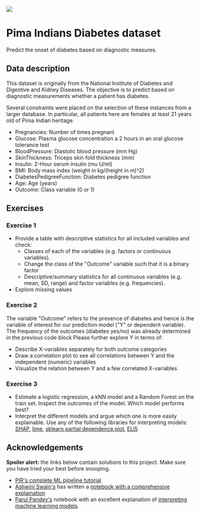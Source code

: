 ![](https://github.com/jads-nl/discover-projects/blob/main/pima-indians-diabetes/women-Pima-shinny-game-field-hockey.jpg)
# Pima Indians Diabetes dataset

Predict the onset of diabetes based on diagnostic measures.

## Data description
This dataset is originally from the National Institute of Diabetes and Digestive and Kidney Diseases. The objective is to predict based on diagnostic measurements whether a patient has diabetes.

Several constraints were placed on the selection of these instances from a larger database. In particular, all patients here are females at least 21 years old of Pima Indian heritage.

- Pregnancies: Number of times pregnant
- Glucose: Plasma glucose concentration a 2 hours in an oral glucose tolerance test
- BloodPressure: Diastolic blood pressure (mm Hg)
- SkinThickness: Triceps skin fold thickness (mm)
- Insulin: 2-Hour serum insulin (mu U/ml)
- BMI: Body mass index (weight in kg/(height in m)^2)
- DiabetesPedigreeFunction: Diabetes pedigree function
- Age: Age (years)
- Outcome: Class variable (0 or 1)

## Exercises

### Exercise 1
 - Provide a table with descriptive statistics for all included variables and check:
   - Classes of each of the variables (e.g. factors or continuous variables).
   - Change the class of the "Outcome" variable such that it is a binary factor
   - Descriptive/summary statistics for all continuous variables (e.g. mean, SD, range) and factor variables (e.g. frequencies).
 - Explore missing values
 
### Exercise 2
The variable "Outcome" refers to the presence of diabetes and hence is the variable of interest for our prediction model ("Y" or dependent variable). The frequency of the outcomes (diabetes yes/no) was already determined in the previous code block Please further explore Y in terms of:

  - Describe X-variables separately for both outcome categories 
  - Draw a correlation plot to see all correlations between Y and the independent (numeric) variables 
  - Visualize the relation between Y and a few correlated X-variables 

### Exercise 3
  - Estimate a logistic regression, a kNN model and a Random Forest on the train set. Inspect the outcomes of the model. Which model performs best?
  - Interpret the different models and argue which one is more easily explainable. Use any of the following libraries for interpreting models: [SHAP](https://shap.readthedocs.io/en/latest/), [lime](https://github.com/marcotcr/lime), [sklearn partial dependence plot](https://scikit-learn.org/stable/modules/partial_dependence.html), [ELI5](https://eli5.readthedocs.io/en/latest/)
  

## Acknowledgements
**Spoiler alert:** the links below contain solutions to this project. Make sure you have tried your best before snooping.
  - [PIR's complete ML pipeline tutorial](https://www.kaggle.com/pouryaayria/a-complete-ml-pipeline-tutorial-acu-86)
  - [Ashwini Swain's](https://www.kaggle.com/ash316) has written a [notebook with a comprehensive explaination](https://www.kaggle.com/ash316/ml-from-scratch-part-2)
  - [Parul Pandey's](https://www.kaggle.com/parulpandey) notebook with an excellent explanation of [interpreting machine learning models](https://www.kaggle.com/parulpandey/intrepreting-machine-learning-models).

